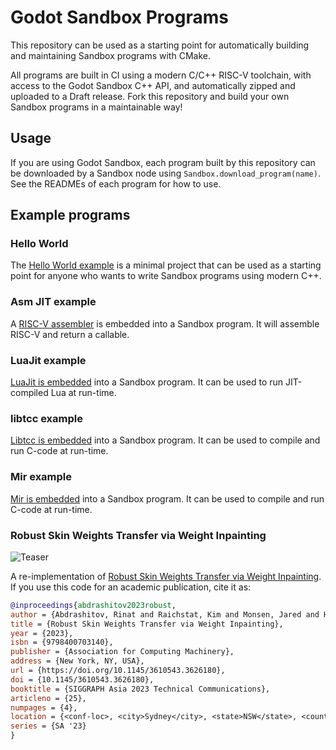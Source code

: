 # Godot Sandbox Programs

This repository can be used as a starting point for automatically building and maintaining Sandbox programs with CMake.

All programs are built in CI using a modern C/C++ RISC-V toolchain, with access to the Godot Sandbox C++ API, and automatically zipped and uploaded to a Draft release. Fork this repository and build your own Sandbox programs in a maintainable way!


## Usage

If you are using Godot Sandbox, each program built by this repository can be downloaded by a Sandbox node using `Sandbox.download_program(name)`. See the READMEs of each program for how to use.

## Example programs

### Hello World

The [Hello World example](/programs/hello-world) is a minimal project that can be used as a starting point for anyone who wants to write Sandbox programs using modern C++.

### Asm JIT example

A [RISC-V assembler](/programs/asm) is embedded into a Sandbox program. It will assemble RISC-V and return a callable.

### LuaJit example

[LuaJit is embedded](/programs/luajit) into a Sandbox program. It can be used to run JIT-compiled Lua at run-time.

### libtcc example

[Libtcc is embedded](/programs/libtcc) into a Sandbox program. It can be used to compile and run C-code at run-time.

### Mir example

[Mir is embedded](/programs/mir) into a Sandbox program. It can be used to compile and run C-code at run-time.

### Robust Skin Weights Transfer via Weight Inpainting

![Teaser](https://www.dgp.toronto.edu/~rinat/projects/RobustSkinWeightsTransfer/teaser.jpg)

A re-implementation of [Robust Skin Weights Transfer via Weight Inpainting](https://www.dgp.toronto.edu/~rinat/projects/RobustSkinWeightsTransfer/index.html). If you use this code for an academic publication, cite it as:

```bib
@inproceedings{abdrashitov2023robust,
author = {Abdrashitov, Rinat and Raichstat, Kim and Monsen, Jared and Hill, David},
title = {Robust Skin Weights Transfer via Weight Inpainting},
year = {2023},
isbn = {9798400703140},
publisher = {Association for Computing Machinery},
address = {New York, NY, USA},
url = {https://doi.org/10.1145/3610543.3626180},
doi = {10.1145/3610543.3626180},
booktitle = {SIGGRAPH Asia 2023 Technical Communications},
articleno = {25},
numpages = {4},
location = {<conf-loc>, <city>Sydney</city>, <state>NSW</state>, <country>Australia</country>, </conf-loc>},
series = {SA '23}
}
```
